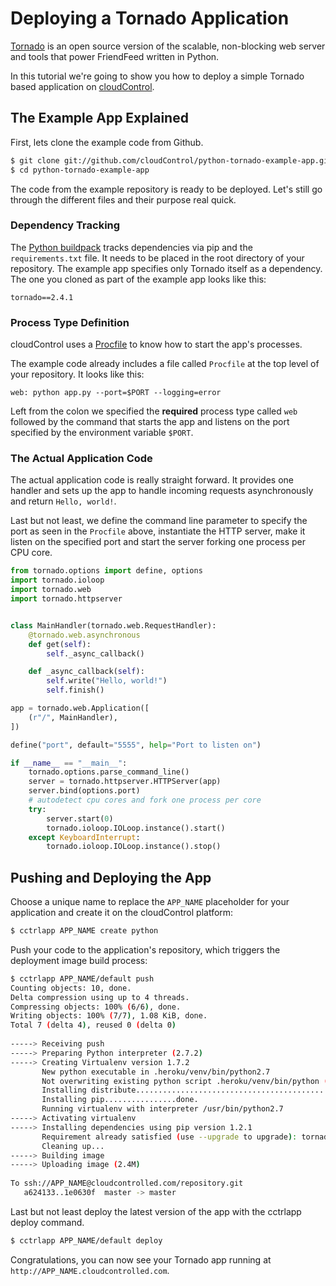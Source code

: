 # Deploying a Tornado Application
[Tornado] is an open source version of the scalable, non-blocking web server and tools that power FriendFeed written in Python.

In this tutorial we're going to show you how to deploy a simple Tornado based application on [cloudControl].

## The Example App Explained
First, lets clone the example code from Github.

~~~bash
$ git clone git://github.com/cloudControl/python-tornado-example-app.git
$ cd python-tornado-example-app
~~~

The code from the example repository is ready to be deployed. Let's still go through the different files and their purpose real quick.

### Dependency Tracking
The [Python buildpack] tracks dependencies via pip and the `requirements.txt` file. It needs to be placed in the root directory of your repository. The example app specifies only Tornado itself as a dependency. The one you cloned as part of the example app looks like this:

~~~pip
tornado==2.4.1
~~~

### Process Type Definition
cloudControl uses a [Procfile] to know how to start the app's processes.

The example code already includes a file called `Procfile` at the top level of your repository. It looks like this:

~~~
web: python app.py --port=$PORT --logging=error
~~~

Left from the colon we specified the **required** process type called `web` followed by the command that starts the app and listens on the port specified by the environment variable `$PORT`.

### The Actual Application Code

The actual application code is really straight forward. It provides one handler and sets up the app to handle incoming requests asynchronously and return `Hello, world!`.

Last but not least, we define the command line parameter to specify the port as seen in the `Procfile` above, instantiate the HTTP server, make it listen on the specified port and start the server forking one process per CPU core.

~~~python
from tornado.options import define, options
import tornado.ioloop
import tornado.web
import tornado.httpserver


class MainHandler(tornado.web.RequestHandler):
    @tornado.web.asynchronous
    def get(self):
        self._async_callback()

    def _async_callback(self):
        self.write("Hello, world!")
        self.finish()

app = tornado.web.Application([
    (r"/", MainHandler),
])

define("port", default="5555", help="Port to listen on")

if __name__ == "__main__":
    tornado.options.parse_command_line()
    server = tornado.httpserver.HTTPServer(app)
    server.bind(options.port)
    # autodetect cpu cores and fork one process per core
    try:
        server.start(0)
        tornado.ioloop.IOLoop.instance().start()
    except KeyboardInterrupt:
        tornado.ioloop.IOLoop.instance().stop()
~~~

## Pushing and Deploying the App
Choose a unique name to replace the `APP_NAME` placeholder for your application and create it on the cloudControl platform:

~~~bash
$ cctrlapp APP_NAME create python
~~~

Push your code to the application's repository, which triggers the deployment image build process:

~~~bash
$ cctrlapp APP_NAME/default push
Counting objects: 10, done.
Delta compression using up to 4 threads.
Compressing objects: 100% (6/6), done.
Writing objects: 100% (7/7), 1.08 KiB, done.
Total 7 (delta 4), reused 0 (delta 0)
       
-----> Receiving push
-----> Preparing Python interpreter (2.7.2)
-----> Creating Virtualenv version 1.7.2
       New python executable in .heroku/venv/bin/python2.7
       Not overwriting existing python script .heroku/venv/bin/python (you must use .heroku/venv/bin/python2.7)
       Installing distribute..................................................................................................................................................................................................done.
       Installing pip................done.
       Running virtualenv with interpreter /usr/bin/python2.7
-----> Activating virtualenv
-----> Installing dependencies using pip version 1.2.1
       Requirement already satisfied (use --upgrade to upgrade): tornado==2.4.1 in ./.heroku/venv/lib/python2.7/site-packages (from -r requirements.txt (line 1))
       Cleaning up...
-----> Building image
-----> Uploading image (2.4M)
       
To ssh://APP_NAME@cloudcontrolled.com/repository.git
   a624133..1e0630f  master -> master
~~~

Last but not least deploy the latest version of the app with the cctrlapp deploy command.

~~~bash
$ cctrlapp APP_NAME/default deploy 
~~~

Congratulations, you can now see your Tornado app running at `http://APP_NAME.cloudcontrolled.com`.

[Tornado]: http://www.tornadoweb.org
[cloudControl]: http://www.cloudcontrol.com
[Python buildpack]: https://github.com/cloudControl/buildpack-python
[Procfile]: https://www.cloudcontrol.com/dev-center/Platform%20Documentation#buildpacks-and-the-procfile
